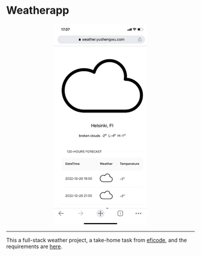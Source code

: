 # Weatherapp

<img
    src="demo.png"
    width=250px
    style="display: block; margin: 0 auto"
/>

---

This a full-stack weather project, a take-home task from [eficode](https://www.eficode.com/?hsLang=en), and the requirements are [here](./docs/task.md).

